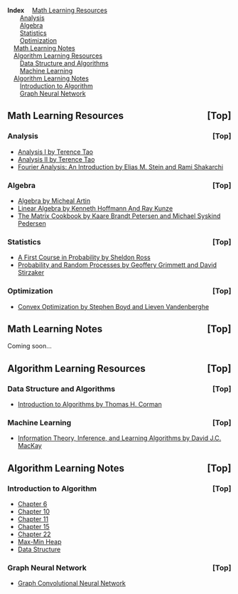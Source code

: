 <a name="index">**Index**</a>
&emsp;<a href="#0">Math Learning Resources</a>  
&emsp;&emsp;<a href="#1">Analysis</a>  
&emsp;&emsp;<a href="#2">Algebra</a>  
&emsp;&emsp;<a href="#3">Statistics</a>  
&emsp;&emsp;<a href="#4">Optimization</a>  
&emsp;<a href="#5">Math Learning Notes</a>  
&emsp;<a href="#6">Algorithm Learning Resources</a>  
&emsp;&emsp;<a href="#7">Data Structure and Algorithms</a>  
&emsp;&emsp;<a href="#8">Machine Learning</a>  
&emsp;<a href="#9">Algorithm Learning Notes</a>  
&emsp;&emsp;<a href="#10">Introduction to Algorithm</a>  
&emsp;&emsp;<a href="#11">Graph Neural Network</a>  
## <a name="0">Math Learning Resources</a><a style="float:right;text-decoration:none;" href="#index">[Top]</a>
### <a name="1">Analysis</a><a style="float:right;text-decoration:none;" href="#index">[Top]</a>
- [Analysis I by Terence Tao](https://github.com/WMX567/Math-and-Algorithm-Learning/blob/master/Analysis/Analysis%20I%20Terence%20Tao.pdf)
- [Analysis II by Terence Tao](https://github.com/WMX567/Math-and-Algorithm-Learning/blob/master/Analysis/Analysis%20II%20Terence%20Tao.pdf)
- [Fourier Analysis: An Introduction by Elias M. Stein and Rami Shakarchi](https://github.com/WMX567/Math-and-Algorithm-Learning/blob/master/Analysis/Fourier_Analysis_Stein_Shakarchi.pdf)

### <a name="2">Algebra</a><a style="float:right;text-decoration:none;" href="#index">[Top]</a>
- [Algebra by Micheal Artin](https://github.com/WMX567/Math-and-Algorithm-Learning/blob/master/Algebra/Artin%20Algebra.pdf)
- [Linear Algebra by Kenneth Hoffmann And Ray Kunze](https://github.com/WMX567/Math-and-Algorithm-Learning/blob/master/Algebra/Linear%20Algebra%2C%202Nd%20Edition%20-%20Kenneth%20Hoffmann%20And%20Ray%20Kunze.pdf)
- [The Matrix Cookbook by Kaare Brandt Petersen and Michael Syskind Pedersen](https://github.com/WMX567/Math-and-Algorithm-Learning/blob/master/Algebra/matrixcookbook.pdf)

### <a name="3">Statistics</a><a style="float:right;text-decoration:none;" href="#index">[Top]</a>
- [A First Course in Probability by Sheldon Ross](https://github.com/WMX567/Math-and-Algorithm-Learning/blob/master/Statistics/Intro_Probability_Ross_8th_ed_English.pdf)
- [Probability and Random Processes by Geoffery Grimmett and David Stirzaker](https://github.com/WMX567/Math-and-Algorithm-Learning/blob/master/Statistics/Probability_and_Random_Processes_Grimmett_and_%20Stirzaker_Third%20Ed(2001).pdf)

### <a name="4">Optimization</a><a style="float:right;text-decoration:none;" href="#index">[Top]</a>
- [Convex Optimization by Stephen Boyd and Lieven Vandenberghe](https://github.com/WMX567/Math-and-Algorithm-Learning/blob/master/Optimization/convex_optimization.pdf)

## <a name="5">Math Learning Notes</a><a style="float:right;text-decoration:none;" href="#index">[Top]</a>
Coming soon...

## <a name="6">Algorithm Learning Resources</a><a style="float:right;text-decoration:none;" href="#index">[Top]</a>
### <a name="7">Data Structure and Algorithms</a><a style="float:right;text-decoration:none;" href="#index">[Top]</a>
- [Introduction to Algorithms by Thomas H. Corman](https://github.com/WMX567/Math-and-Algorithm-Learning/blob/master/Algorithm/Introduction%20to%20Algorithms%20-%203rd%20Edition.pdf)
### <a name="8">Machine Learning</a><a style="float:right;text-decoration:none;" href="#index">[Top]</a>
- [Information Theory, Inference, and Learning Algorithms by David J.C. MacKay](https://github.com/WMX567/Math-and-Algorithm-Learning/blob/master/Algorithm/Information%20Theory%2C%20Inference%2C%20and%20Learning%20Algorithms.pdf)

## <a name="9">Algorithm Learning Notes</a><a style="float:right;text-decoration:none;" href="#index">[Top]</a>
### <a name="10">Introduction to Algorithm</a><a style="float:right;text-decoration:none;" href="#index">[Top]</a>
- [Chapter 6](https://github.com/WMX567/Math-and-Algorithm-Learning/blob/master/Algorithm%20Learning%20Notes/Introduction%20to%20Algorithm/Intro_Algo_Cha6_Reading.pdf)
- [Chapter 10](https://github.com/WMX567/Math-and-Algorithm-Learning/blob/master/Algorithm%20Learning%20Notes/Introduction%20to%20Algorithm/Intro_Algo_Cha10_Reading.pdf)
- [Chapter 11](https://github.com/WMX567/Math-and-Algorithm-Learning/blob/master/Algorithm%20Learning%20Notes/Introduction%20to%20Algorithm/Intro_Algo_Chap11_Reading.pdf)
- [Chapter 15](https://github.com/WMX567/Math-and-Algorithm-Learning/blob/master/Algorithm%20Learning%20Notes/Introduction%20to%20Algorithm/Intro_Algo_Cha15_Reading.pdf)
- [Chapter 22](https://github.com/WMX567/Math-and-Algorithm-Learning/blob/master/Algorithm%20Learning%20Notes/Introduction%20to%20Algorithm/Intro_Algo_Cha22_Reading.pdf)
- [Max-Min Heap](https://github.com/WMX567/Math-and-Algorithm-Learning/blob/master/Algorithm%20Learning%20Notes/Introduction%20to%20Algorithm/Max_Min_Heap.pdf)
- [Data Structure](https://github.com/WMX567/Math-and-Algorithm-Learning/blob/master/Algorithm%20Learning%20Notes/Introduction%20to%20Algorithm/Data_Structure.pdf)

### <a name="11">Graph Neural Network</a><a style="float:right;text-decoration:none;" href="#index">[Top]</a>
- [Graph Convolutional Neural Network](https://github.com/WMX567/Math-and-Algorithm-Learning/blob/master/Algorithm%20Learning%20Notes/Graph%20Neural%20Network/Graph_Convolutional_Neural_Network.pdf)

